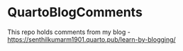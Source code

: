 # QuartoBlogComments
This repo holds comments from my blog - https://senthilkumarm1901.quarto.pub/learn-by-blogging/
